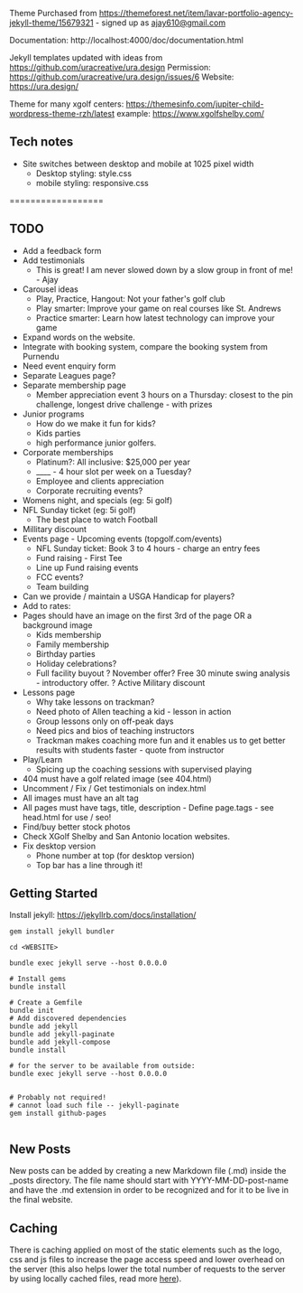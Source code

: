 Theme Purchased from https://themeforest.net/item/lavar-portfolio-agency-jekyll-theme/15679321 - signed up as ajay610@gmail.com

Documentation: http://localhost:4000/doc/documentation.html

Jekyll templates updated with ideas from https://github.com/uracreative/ura.design
Permission: https://github.com/uracreative/ura.design/issues/6
Website: https://ura.design/

Theme for many xgolf centers: https://themesinfo.com/jupiter-child-wordpress-theme-rzh/latest
example: https://www.xgolfshelby.com/

## Tech notes
* Site switches between desktop and mobile at 1025 pixel width
    * Desktop styling: style.css
    * mobile styling: responsive.css

==================

## TODO
- Add a feedback form
- Add testimonials
    - This is great! I am never slowed down by a slow group in front of me! - Ajay
- Carousel ideas
    - Play, Practice, Hangout: Not your father's golf club
    - Play smarter: Improve your game on real courses like St. Andrews
    - Practice smarter: Learn how latest technology can improve your game
- Expand words on the website.
- Integrate with booking system, compare the booking system from Purnendu
- Need event enquiry form
- Separate Leagues page?
- Separate membership page
    - Member appreciation event 3 hours on a Thursday: closest to the pin challenge, longest drive challenge - with prizes
- Junior programs
    - How do we make it fun for kids?
    - Kids parties
    - high performance junior golfers.
- Corporate memberships
    - Platinum?: All inclusive: $25,000 per year
    - ____ - 4 hour slot per week on a Tuesday?
    - Employee and clients appreciation
    - Corporate recruiting events?
- Womens night, and specials (eg: 5i golf)
- NFL Sunday ticket (eg: 5i golf)
    - The best place to watch Football
- Millitary discount
- Events page - Upcoming events (topgolf.com/events)
    - NFL Sunday ticket: Book 3 to 4 hours - charge an entry fees
    - Fund raising - First Tee
    - Line up Fund raising events
    - FCC events?
    - Team building
- Can we provide / maintain a USGA Handicap for players?
- Add to rates:  
- Pages should have an image on the first 3rd of the page OR a background image
  - Kids membership
  - Family membership
  - Birthday parties
  - Holiday celebrations?
  - Full facility buyout
  ? November offer? Free 30 minute swing analysis - introductory offer.
  ? Active Military discount 
- Lessons page
    - Why take lessons on trackman?
    - Need photo of Allen teaching a kid - lesson in action
    - Group lessons only on off-peak days
    - Need pics and bios of teaching instructors
    - Trackman makes coaching more fun and it enables us to get better results with students faster - quote from instructor
- Play/Learn
    - Spicing up the coaching sessions with supervised playing
- 404 must have a golf related image (see 404.html)
- Uncomment / Fix / Get testimonials on index.html
- All images must have an alt tag
- All pages must have tags, title, description - Define page.tags - see head.html for use / seo!
- Find/buy better stock photos
- Check XGolf Shelby and San Antonio location websites. 
- Fix desktop version
    - Phone number at top (for desktop version)
    - Top bar has a line through it!


## Getting Started

Install jekyll: https://jekyllrb.com/docs/installation/

```
gem install jekyll bundler

cd <WEBSITE>

bundle exec jekyll serve --host 0.0.0.0

# Install gems
bundle install

# Create a Gemfile
bundle init
# Add discovered dependencies
bundle add jekyll
bundle add jekyll-paginate
bundle add jekyll-compose
bundle install

# for the server to be available from outside:
bundle exec jekyll serve --host 0.0.0.0


# Probably not required!
# cannot load such file -- jekyll-paginate
gem install github-pages


```

## New Posts
New posts can be added by creating a new Markdown file (.md) inside the _posts directory. The file name should start with YYYY-MM-DD-post-name and have the .md extension in order to be recognized and for it to be live in the final website.

## Caching
There is caching applied on most of the static elements such as the logo, css and js files to increase the page access speed and lower overhead on the server (this also helps lower the total number of requests to the server by using locally cached files, read more [here](https://gtmetrix.com/leverage-browser-caching.html)).


